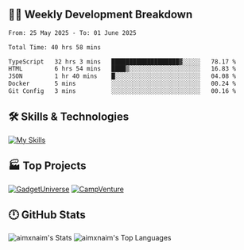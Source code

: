

## 🧑‍💻 Weekly Development Breakdown

<!--START_SECTION:waka-->

```txt
From: 25 May 2025 - To: 01 June 2025

Total Time: 40 hrs 58 mins

TypeScript   32 hrs 3 mins   ███████████████████▓░░░░░   78.17 %
HTML         6 hrs 54 mins   ████▒░░░░░░░░░░░░░░░░░░░░   16.83 %
JSON         1 hr 40 mins    █░░░░░░░░░░░░░░░░░░░░░░░░   04.08 %
Docker       5 mins          ░░░░░░░░░░░░░░░░░░░░░░░░░   00.24 %
Git Config   3 mins          ░░░░░░░░░░░░░░░░░░░░░░░░░   00.16 %
```

<!--END_SECTION:waka-->

## 🛠️ Skills & Technologies

[![My Skills](https://skillicons.dev/icons?i=angular,react,docker,mongodb,nodejs,express,github,bootstrap,prisma,postman,postgres&perline=8)](https://skillicons.dev)

## 🏭 Top Projects

[![GadgetUniverse](https://github-readme-stats.vercel.app/api/pin/?username=aimxnaim&repo=GadgetUniverse&theme=dark)](https://github.com/aimxnaim/GadgetUniverse)
[![CampVenture](https://github-readme-stats.vercel.app/api/pin/?username=aimxnaim&repo=CampVenture&theme=dark)](https://github.com/aimxnaim/CampVenture)

## 🕛 GitHub Stats

![aimxnaim's Stats](https://github-readme-stats.vercel.app/api?username=aimxnaim&theme=tokyonight&show_icons=true&hide_border=true&count_private=true)
![aimxnaim's Top Languages](https://github-readme-stats.vercel.app/api/top-langs/?username=aimxnaim&theme=tokyonight&show_icons=true&hide_border=true&layout=compact)




